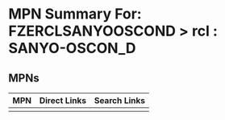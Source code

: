 



# MPN Summary For: FZERCLSANYOOSCOND > rcl : SANYO-OSCON_D

## MPNs
  

|MPN|Direct Links|Search Links|
| :--- | :--- | :--- |
||||
